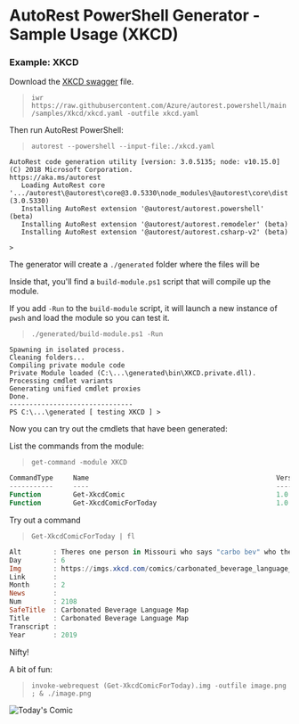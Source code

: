# AutoRest PowerShell Generator - Sample Usage (XKCD)

### Example: XKCD

Download the [XKCD swagger](https://raw.githubusercontent.com/Azure/autorest.powershell/main/samples/Xkcd/xkcd.yaml) file.

> `iwr https://raw.githubusercontent.com/Azure/autorest.powershell/main/samples/Xkcd/xkcd.yaml -outfile xkcd.yaml`

Then run AutoRest PowerShell:

> `autorest --powershell --input-file:./xkcd.yaml `


```  text
AutoRest code generation utility [version: 3.0.5135; node: v10.15.0]
(C) 2018 Microsoft Corporation.
https://aka.ms/autorest
   Loading AutoRest core      '.../autorest\@autorest\core@3.0.5330\node_modules\@autorest\core\dist' (3.0.5330)
   Installing AutoRest extension '@autorest/autorest.powershell' (beta)
   Installing AutoRest extension '@autorest/autorest.remodeler' (beta)
   Installing AutoRest extension '@autorest/autorest.csharp-v2' (beta)

>
```

The generator will create a `./generated` folder where the files will be

Inside that, you'll find a `build-module.ps1` script that will compile up the module.

If you add `-Run` to the `build-module` script, it will launch a new instance of `pwsh` and load the module so you can test it.

> `./generated/build-module.ps1 -Run`

``` text
Spawning in isolated process.
Cleaning folders...
Compiling private module code
Private Module loaded (C:\...\generated\bin\XKCD.private.dll).
Processing cmdlet variants
Generating unified cmdlet proxies
Done.
-------------------------------
PS C:\...\generated [ testing XKCD ] >

```

Now you can try out the cmdlets that have been generated:

List the commands from the module:

> `get-command -module XKCD`

``` powershell
CommandType     Name                                               Version    Source
-----------     ----                                               -------    ------
Function        Get-XkcdComic                                      1.0        XKCD
Function        Get-XkcdComicForToday                              1.0        XKCD
```

Try out a command

> `Get-XkcdComicForToday | fl`

``` powershell
Alt        : Theres one person in Missouri who says "carbo bev" who the entire rest of the country HATES.
Day        : 6
Img        : https://imgs.xkcd.com/comics/carbonated_beverage_language_map.png
Link       :
Month      : 2
News       :
Num        : 2108
SafeTitle  : Carbonated Beverage Language Map
Title      : Carbonated Beverage Language Map
Transcript :
Year       : 2019
```

Nifty!

A bit of fun:

> `invoke-webrequest (Get-XkcdComicForToday).img -outfile image.png ; & ./image.png`


![Today's Comic](./pic.png)

